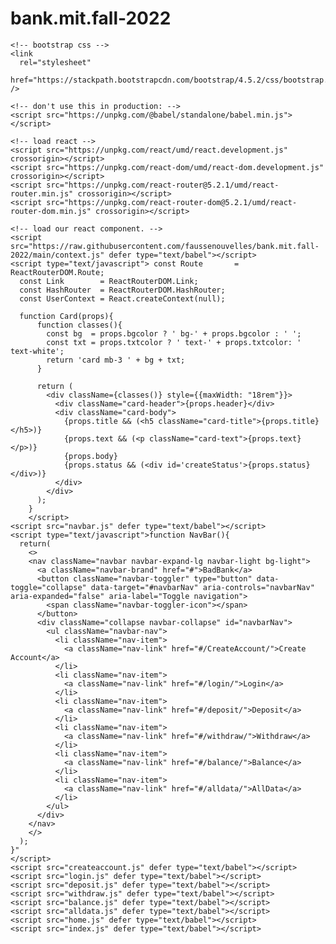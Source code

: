 # bank.mit.fall-2022

<!DOCTYPE html>
<html>
  <head>
    <meta charset="UTF-8" />
    <title>Template</title>

    <!-- bootstrap css -->
    <link
      rel="stylesheet"
      href="https://stackpath.bootstrapcdn.com/bootstrap/4.5.2/css/bootstrap.min.css"
    />

    <!-- don't use this in production: -->
    <script src="https://unpkg.com/@babel/standalone/babel.min.js"></script>
  </head>
  <body>
    <!-- we will put our teact component inside this div -->
    <div id="root"></div>

    <!-- load react -->
    <script src="https://unpkg.com/react/umd/react.development.js" crossorigin></script>
    <script src="https://unpkg.com/react-dom/umd/react-dom.development.js" crossorigin></script>
    <script src="https://unpkg.com/react-router@5.2.1/umd/react-router.min.js" crossorigin></script>
    <script src="https://unpkg.com/react-router-dom@5.2.1/umd/react-router-dom.min.js" crossorigin></script>

    <!-- load our react component. -->
    <script src="https://raw.githubusercontent.com/faussenouvelles/bank.mit.fall-2022/main/context.js" defer type="text/babel"></script>
    <script type="text/javascript"> const Route       = ReactRouterDOM.Route;
      const Link        = ReactRouterDOM.Link;
      const HashRouter  = ReactRouterDOM.HashRouter;
      const UserContext = React.createContext(null);
      
      function Card(props){
          function classes(){
            const bg  = props.bgcolor ? ' bg-' + props.bgcolor : ' ';
            const txt = props.txtcolor ? ' text-' + props.txtcolor: ' text-white';
            return 'card mb-3 ' + bg + txt;
          }
        
          return (
            <div className={classes()} style={{maxWidth: "18rem"}}>
              <div className="card-header">{props.header}</div>
              <div className="card-body">
                {props.title && (<h5 className="card-title">{props.title}</h5>)}
                {props.text && (<p className="card-text">{props.text}</p>)}
                {props.body}
                {props.status && (<div id='createStatus'>{props.status}</div>)}
              </div>
            </div>      
          );    
        }
        </script>
    <script src="navbar.js" defer type="text/babel"></script>
    <script type="text/javascript">function NavBar(){
      return(
        <>
        <nav className="navbar navbar-expand-lg navbar-light bg-light">
          <a className="navbar-brand" href="#">BadBank</a>
          <button className="navbar-toggler" type="button" data-toggle="collapse" data-target="#navbarNav" aria-controls="navbarNav" aria-expanded="false" aria-label="Toggle navigation">
            <span className="navbar-toggler-icon"></span>
          </button>
          <div className="collapse navbar-collapse" id="navbarNav">
            <ul className="navbar-nav">
              <li className="nav-item">
                <a className="nav-link" href="#/CreateAccount/">Create Account</a>
              </li>
              <li className="nav-item">
                <a className="nav-link" href="#/login/">Login</a>
              </li>
              <li className="nav-item">
                <a className="nav-link" href="#/deposit/">Deposit</a>
              </li>
              <li className="nav-item">
                <a className="nav-link" href="#/withdraw/">Withdraw</a>
              </li>
              <li className="nav-item">
                <a className="nav-link" href="#/balance/">Balance</a>
              </li>
              <li className="nav-item">
                <a className="nav-link" href="#/alldata/">AllData</a>
              </li>          
            </ul>
          </div>
        </nav>
        </>
      );
    }"
    </script>
    <script src="createaccount.js" defer type="text/babel"></script>
    <script src="login.js" defer type="text/babel"></script>
    <script src="deposit.js" defer type="text/babel"></script>
    <script src="withdraw.js" defer type="text/babel"></script>
    <script src="balance.js" defer type="text/babel"></script>
    <script src="alldata.js" defer type="text/babel"></script>
    <script src="home.js" defer type="text/babel"></script>
    <script src="index.js" defer type="text/babel"></script>
  </body>
</html>
